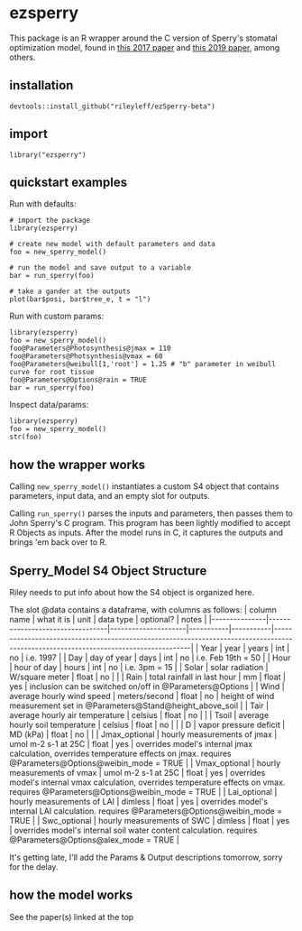 # ezsperry

This package is an R wrapper around the C version of Sperry's stomatal optimization model, found in [this 2017 paper](https://doi.org/10.1111/pce.12852) and [this 2019 paper](https://doi.org/10.1073/pnas.1913072116), among others.


## installation

`devtools::install_github("rileyleff/ezSperry-beta")`


## import

`library("ezsperry")`

## quickstart examples

Run with defaults:

```{r}
# import the package
library(ezsperry)

# create new model with default parameters and data
foo = new_sperry_model()

# run the model and save output to a variable
bar = run_sperry(foo)

# take a gander at the outputs
plot(bar$posi, bar$tree_e, t = "l")
```

Run with custom params:

```{r}
library(ezsperry)
foo = new_sperry_model()
foo@Parameters@Photosynthesis@jmax = 110
foo@Parameters@Photsynthesis@vmax = 60
foo@Parameters@weibull[1,'root'] = 1.25 # "b" parameter in weibull curve for root tissue
foo@Parameters@Options@rain = TRUE
bar = run_sperry(foo)
```

Inspect data/params:

```{r}
library(ezsperry)
foo = new_sperry_model()
str(foo)
```

## how the wrapper works

Calling `new_sperry_model()` instantiates a custom S4 object that contains parameters, input data, and an empty slot for outputs.

Calling `run_sperry()` parses the inputs and parameters, then passes them to John Sperry's C program. This program has been lightly modified to accept R Objects as inputs. After the model runs in C, it captures the outputs and brings 'em back over to R.


## Sperry_Model S4 Object Structure

Riley needs to put info about how the S4 object is organized here. 

The slot @data contains a dataframe, with columns as follows:
| column name   | what it is                      | unit                | data type | optional? | notes                                                                                                                               |
|---------------|---------------------------------|---------------------|-----------|-----------|-------------------------------------------------------------------------------------------------------------------------------------|
| Year          | year                            | years               | int       | no        | i.e. 1997                                                                                                                           |
| Day           | day of year                     | days                | int       | no        | i.e. Feb 19th = 50                                                                                                                  |
| Hour          | hour of day                     | hours               | int       | no        | i.e. 3pm = 15                                                                                                                       |
| Solar         | solar radiation                 | W/square meter      | float     | no        |                                                                                                                                     |
| Rain          | total rainfall in last hour     | mm                  | float     | yes       | inclusion can be switched on/off in @Parameters@Options                                                                             |
| Wind          | average hourly wind speed       | meters/second       | float     | no        | height of wind measurement set in @Parameters@Stand@height_above_soil                                                               |
| Tair          | average hourly air temperature  | celsius             | float     | no        |                                                                                                                                     |
| Tsoil         | average hourly soil temperature | celsius             | float     | no        |                                                                                                                                     |
| D             | vapor pressure deficit          | MD (kPa)            | float     | no        |                                                                                                                                     |
| Jmax_optional | hourly measurements of jmax     | umol m-2 s-1 at 25C | float     | yes       | overrides model's internal jmax calculation, overrides temperature effects on jmax. requires @Parameters@Options@weibin_mode = TRUE |
| Vmax_optional | hourly measurements of vmax     | umol m-2 s-1 at 25C | float     | yes       | overrides model's internal vmax calculation, overrides temperature effects on vmax. requires @Parameters@Options@weibin_mode = TRUE |
| Lai_optional  | hourly measurements of LAI      | dimless             | float     | yes       | overrides model's internal LAI calculation. requires @Parameters@Options@weibin_mode = TRUE                                         |
| Swc_optional  | hourly measurements of SWC      | dimless             | float     | yes       | overrides model's internal soil water content calculation. requires @Parameters@Options@alex_mode = TRUE                            |

It's getting late, I'll add the Params & Output descriptions tomorrow, sorry for the delay.


## how the model works

See the paper(s) linked at the top